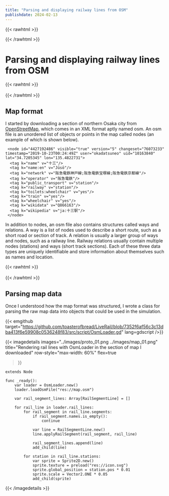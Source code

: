 ```yaml
---
title: "Parsing and displaying railway lines from OSM"
publishdate: 2024-02-13
---
```


{{< rawhtml >}}
<style>
    code {
        max-height: 300px
    }
</style>
{{< /rawhtml >}}


# Parsing and displaying railway lines from OSM

{{< rawhtml >}}<br><br>{{< /rawhtml >}}

## Map format

I started by downloading a section of northern Osaka city from [OpenStreetMap](https://www.openstreetmap.org/), which comes in an XML format aptly named osm. An osm file is an unordered list of objects or points in the map called nodes (an example of which is shown below).

```
 <node id="4427192486" visible="true" version="5" changeset="76073233" timestamp="2019-10-23T00:24:49Z" user="okadatsuneo" uid="10163840" lat="34.7205345" lon="135.4822731">
  <tag k="name" v="十三"/>
  <tag k="name:en" v="Jūsō"/>
  <tag k="network" v="阪急電鉄神戸線;阪急電鉄宝塚線;阪急電鉄京都線"/>
  <tag k="operator" v="阪急電鉄"/>
  <tag k="public_transport" v="station"/>
  <tag k="railway" v="station"/>
  <tag k="toilets:wheelchair" v="yes"/>
  <tag k="train" v="yes"/>
  <tag k="wheelchair" v="yes"/>
  <tag k="wikidata" v="Q866163"/>
  <tag k="wikipedia" v="ja:十三駅"/>
 </node>
```

In addition to nodes, an osm file also contains structures called ways and relations. A way is a list of nodes used to describe a short route, such as a short road or section of track. A relation is usually a larger group of ways and nodes, such as a railway line. Railway relations usually contain multiple nodes (stations) and ways (short track sections). Each of these three data types are uniquely identifiable and store information about themselves such as names and location.

{{< rawhtml >}}<br><br>{{< /rawhtml >}}
## Parsing map data

Once I understood how the map format was structured, I wrote a class for parsing the raw map data into objects that could be used in the simulation.

{{< emgithub target="https://github.com/toasterofbread/LiveRail/blob/7352f6af56c3c13dba413f6e59908c0536248f83/src/script/OsmLoader.gd" lang=gdscript />}}

{{< imagedetails
    images="../images/proto_01.png ../images/map_01.png"
    title="Rendering rail lines with OsmLoader in the section of map I downloaded"
    row-style="max-width: 60%"
    flex=true
>}}

```
extends Node

func _ready():
    var loader = OsmLoader.new()
    loader.loadOsmFile("res://map.osm")

    var rail_segment_lines: Array[RailSegmentLine] = []

    for rail_line in loader.rail_lines:
        for rail_segment in rail_line.segments:
            if rail_segment.names.is_empty():
                continue

            var line = RailSegmentLine.new()
            line.applyRailSegment(rail_segment, rail_line)

            rail_segment_lines.append(line)
            add_child(line)

        for station in rail_line.stations:
            var sprite = Sprite2D.new()
            sprite.texture = preload("res://icon.svg")
            sprite.global_position = station.pos * 0.01
            sprite.scale = Vector2.ONE * 0.05
            add_child(sprite)
```

{{< /imagedetails >}}
